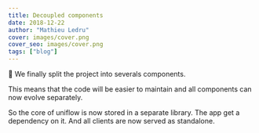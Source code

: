 ```yaml
---
title: Decoupled components
date: 2018-12-22
author: "Mathieu Ledru"
cover: images/cover.png
cover_seo: images/cover.png
tags: ["blog"]
---
```


🚀 We finally split the project into severals components.

This means that the code will be easier to maintain and all components can now evolve separately.

So the core of uniflow is now stored in a separate library. The app get a dependency on it. And all clients are now served as standalone.
